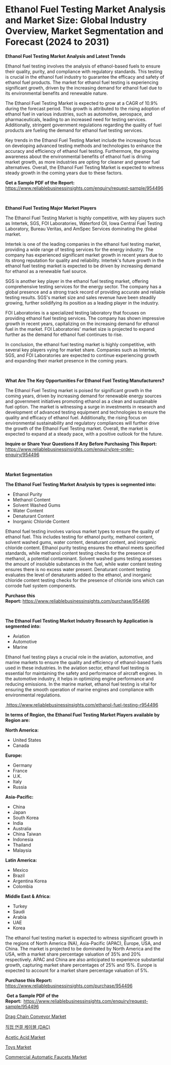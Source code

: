 <p><h1>Ethanol Fuel Testing Market Analysis and Market Size: Global Industry Overview, Market Segmentation and Forecast (2024 to 2031)</h1></p><p><strong>Ethanol Fuel Testing Market Analysis and Latest Trends</strong></p>
<p><p>Ethanol fuel testing involves the analysis of ethanol-based fuels to ensure their quality, purity, and compliance with regulatory standards. This testing is crucial in the ethanol fuel industry to guarantee the efficacy and safety of ethanol fuel products. The market for ethanol fuel testing is experiencing significant growth, driven by the increasing demand for ethanol fuel due to its environmental benefits and renewable nature. </p><p>The Ethanol Fuel Testing Market is expected to grow at a CAGR of 10.9% during the forecast period. This growth is attributed to the rising adoption of ethanol fuel in various industries, such as automotive, aerospace, and pharmaceuticals, leading to an increased need for testing services. Additionally, stringent government regulations regarding the quality of fuel products are fueling the demand for ethanol fuel testing services.</p><p>Key trends in the Ethanol Fuel Testing Market include the increasing focus on developing advanced testing methods and technologies to enhance the accuracy and efficiency of ethanol fuel testing. Furthermore, the growing awareness about the environmental benefits of ethanol fuel is driving market growth, as more industries are opting for cleaner and greener fuel alternatives. Overall, the Ethanol Fuel Testing Market is expected to witness steady growth in the coming years due to these factors.</p></p>
<p><strong>Get a Sample PDF of the Report:&nbsp;</strong> <a href="https://www.reliablebusinessinsights.com/enquiry/request-sample/954496">https://www.reliablebusinessinsights.com/enquiry/request-sample/954496</a></p>
<p>&nbsp;</p>
<p><strong>Ethanol Fuel Testing Major Market Players</strong></p>
<p><p>The Ethanol Fuel Testing Market is highly competitive, with key players such as Intertek, SGS, FOI Laboratories, Waterford Oil, Iowa Central Fuel Testing Laboratory, Bureau Veritas, and AmSpec Services dominating the global market. </p><p>Intertek is one of the leading companies in the ethanol fuel testing market, providing a wide range of testing services for the energy industry. The company has experienced significant market growth in recent years due to its strong reputation for quality and reliability. Intertek's future growth in the ethanol fuel testing market is expected to be driven by increasing demand for ethanol as a renewable fuel source.</p><p>SGS is another key player in the ethanol fuel testing market, offering comprehensive testing services for the energy sector. The company has a global presence and a strong track record of providing accurate and reliable testing results. SGS's market size and sales revenue have been steadily growing, further solidifying its position as a leading player in the industry.</p><p>FOI Laboratories is a specialized testing laboratory that focuses on providing ethanol fuel testing services. The company has shown impressive growth in recent years, capitalizing on the increasing demand for ethanol fuel in the market. FOI Laboratories' market size is projected to expand further as the demand for ethanol fuel continues to rise.</p><p>In conclusion, the ethanol fuel testing market is highly competitive, with several key players vying for market share. Companies such as Intertek, SGS, and FOI Laboratories are expected to continue experiencing growth and expanding their market presence in the coming years.</p></p>
<p>&nbsp;</p>
<p><strong>What Are The Key Opportunities For Ethanol Fuel Testing Manufacturers?</strong></p>
<p><p>The Ethanol Fuel Testing market is poised for significant growth in the coming years, driven by increasing demand for renewable energy sources and government initiatives promoting ethanol as a clean and sustainable fuel option. The market is witnessing a surge in investments in research and development of advanced testing equipment and technologies to ensure the quality and efficacy of ethanol fuel. Additionally, the rising focus on environmental sustainability and regulatory compliances will further drive the growth of the Ethanol Fuel Testing market. Overall, the market is expected to expand at a steady pace, with a positive outlook for the future.</p></p>
<p><strong>Inquire or Share Your Questions If Any Before Purchasing This Report:</strong> <a href="https://www.reliablebusinessinsights.com/enquiry/pre-order-enquiry/954496">https://www.reliablebusinessinsights.com/enquiry/pre-order-enquiry/954496</a></p>
<p>&nbsp;</p>
<p><strong>Market Segmentation</strong></p>
<p><strong>The Ethanol Fuel Testing Market Analysis by types is segmented into:</strong></p>
<p><ul><li>Ethanol Purity</li><li>Methanol Content</li><li>Solvent Washed Gums</li><li>Water Content</li><li>Denaturant Content</li><li>Inorganic Chloride Content</li></ul></p>
<p><p>Ethanol fuel testing involves various market types to ensure the quality of ethanol fuel. This includes testing for ethanol purity, methanol content, solvent washed gums, water content, denaturant content, and inorganic chloride content. Ethanol purity testing ensures the ethanol meets specified standards, while methanol content testing checks for the presence of methanol, a potential contaminant. Solvent washed gums testing assesses the amount of insoluble substances in the fuel, while water content testing ensures there is no excess water present. Denaturant content testing evaluates the level of denaturants added to the ethanol, and inorganic chloride content testing checks for the presence of chloride ions which can corrode fuel system components.</p></p>
<p><strong>Purchase this Report:&nbsp;</strong><a href="https://www.reliablebusinessinsights.com/purchase/954496">https://www.reliablebusinessinsights.com/purchase/954496</a></p>
<p>&nbsp;</p>
<p><strong>The Ethanol Fuel Testing Market Industry Research by Application is segmented into:</strong></p>
<p><ul><li>Aviation</li><li>Automotive</li><li>Marine</li></ul></p>
<p><p>Ethanol fuel testing plays a crucial role in the aviation, automotive, and marine markets to ensure the quality and efficiency of ethanol-based fuels used in these industries. In the aviation sector, ethanol fuel testing is essential for maintaining the safety and performance of aircraft engines. In the automotive industry, it helps in optimizing engine performance and reducing emissions. In the marine market, ethanol fuel testing is vital for ensuring the smooth operation of marine engines and compliance with environmental regulations.</p></p>
<p><a href="https://www.reliablebusinessinsights.com/ethanol-fuel-testing-r954496">&nbsp;https://www.reliablebusinessinsights.com/ethanol-fuel-testing-r954496</a></p>
<p><strong>In terms of Region, the Ethanol Fuel Testing Market Players available by Region are:</strong></p>
<p>
    <p> <strong> North America: </strong>
        <ul>
            <li>United States</li>
            <li>Canada</li>
        </ul>
        </p> 
    <p> <strong> Europe: </strong>
        <ul>
            <li>Germany</li>
            <li>France</li>
            <li>U.K.</li>
            <li>Italy</li>
            <li>Russia</li>
        </ul>
        </p> 
    <p> <strong> Asia-Pacific: </strong>
        <ul>
            <li>China</li>
            <li>Japan</li>
            <li>South Korea</li>
            <li>India</li>
            <li>Australia</li>
            <li>China Taiwan</li>
            <li>Indonesia</li>
            <li>Thailand</li>
            <li>Malaysia</li>
        </ul>
        </p> 
    <p> <strong> Latin America: </strong>
        <ul>
            <li>Mexico</li>
            <li>Brazil</li>
            <li>Argentina Korea</li>
            <li>Colombia</li>
        </ul>
        </p> 
    <p> <strong> Middle East & Africa: </strong>
        <ul>
            <li>Turkey</li>
            <li>Saudi</li>
            <li>Arabia</li>
            <li>UAE</li>
            <li>Korea</li>
        </ul>
    </p>
    </p>
<p><p>The ethanol fuel testing market is expected to witness significant growth in the regions of North America (NA), Asia-Pacific (APAC), Europe, USA, and China. The market is projected to be dominated by North America and the USA, with a market share percentage valuation of 35% and 20% respectively. APAC and China are also anticipated to experience substantial growth, capturing market share percentages of 25% and 15%. Europe is expected to account for a market share percentage valuation of 5%.</p></p>
<p><strong>Purchase this Report: </strong><a href="https://www.reliablebusinessinsights.com/purchase/954496">https://www.reliablebusinessinsights.com/purchase/954496</a></p>
<p>&nbsp;<strong>Get a Sample PDF of the Report:&nbsp;&nbsp;</strong><a href="https://www.reliablebusinessinsights.com/enquiry/request-sample/954496">https://www.reliablebusinessinsights.com/enquiry/request-sample/954496</a></p>
<p><strong></strong></p>
<p><p><a href="https://medium.com/@torreysmith2023/global-drag-chain-conveyor-industry-types-applications-market-players-regional-growth-analysis-92171d2371f6">Drag Chain Conveyor Market</a></p><p><a href="https://github.com/laholand/Market-Research-Report-List-5/blob/main/643627981695.md">직접 연결 케이블 (DAC)</a></p><p><a href="https://www.linkedin.com/pulse/acetic-acid-market-share-size-trends-industry-analysis-report-pktaf?trackingId=MDUgUes%2BRUeRCjYkLpjpHw%3D%3D">Acetic Acid Market</a></p><p><a href="https://github.com/gladysalidde/Market-Research-Report-List-2/blob/main/toys-market.md">Toys Market</a></p><p><a href="https://medium.com/@torreysmith2023/global-commercial-automatic-faucets-market-trends-insights-into-growth-opportunities-and-8a63c899dab7">Commercial Automatic Faucets Market</a></p></p>